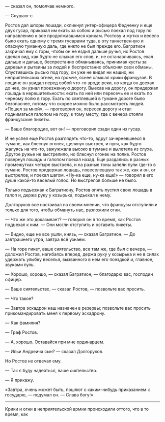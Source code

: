— сказал он, помолчав немного.

— Слушаю-с.

Ростов дал шпоры лошади, окликнул унтер-офицера Федченку и еще двух гусар, приказал им ехать за собою и рысью поехал под гору по направлению к все продолжавшимся крикам. Ростову и жутко и весело было ехать одному с тремя гусарами туда, в эту таинственную и опасную туманную даль, где никто не был прежде его. Багратион закричал ему с горы, чтобы он не ездил дальше ручья, но Ростов сделал вид, как будто не слыхал его слов, и, не останавливаясь, ехал дальше и дальше, беспрестанно обманываясь, принимая кусты за деревья и рытвины за людей и беспрестанно объясняя свои обманы. Спустившись рысью под гору, он уже не видал ни наших, ни неприятельских огней, но громче, яснее слышал крики французов. В лощине он увидал перед собой что-то вроде реки, но когда он доехал до нее, он узнал проезженную дорогу. Выехав на дорогу, он придержал лошадь в нерешительности: ехать по ней или пересечь ее и ехать по черному полю в гору. Ехать по светлевшей в тумане дороге было безопаснее, потому что скорее можно было рассмотреть людей. «Пошел за мной», — проговорил он, пересек дорогу и стал подниматься галопом на гору, к тому месту, где с вечера стояли французские пикеты.

— Ваше благородие, вот он! — проговорил сзади один из гусар.

И не успел еще Ростов разглядеть что-то, вдруг зачерневшееся в тумане, как блеснул огонек, щелкнул выстрел, и пуля, как будто жалуясь на что-то, зажужжала высоко в тумане и вылетела из слуха. Другое ружье не выстрелило, но блеснул огонек на полке. Ростов повернул лошадь и галопом поехал назад. Еще раздались в разных промежутках четыре выстрела, и на разные тоны запели пули где-то в тумане. Ростов придержал лошадь, повеселевшую так же, как и он, от выстрелов, и поехал шагом. «Ну-ка еще, ну-ка еще!» — говорил в его душе какой-то веселый голос. Но выстрелов больше не было.

Только подъезжая к Багратиону, Ростов опять пустил свою лошадь в галоп и, держа руку у козырька, подъехал к нему.

Долгоруков все настаивал на своем мнении, что французы отступили и только для того, чтобы обмануть нас, разложили огни.

— Что же это доказывает? — говорил он в то время, как Ростов подъехал к ним. — Они могли отступить и оставить пикеты.

— Видно, еще не все ушли, князь, — сказал Багратион. — До завтрашнего утра, завтра всё узнаем.

— На горе пикет, ваше сиятельство, все там же, где был с вечера, — доложил Ростов, нагибаясь вперед, держа руку у козырька и не в силах удержать улыбку веселья, вызванного в нем его поездкой и, главное, звуками пуль.

— Хорошо, хорошо, — сказал Багратион, — благодарю вас, господин офицер.

— Ваше сиятельство, — сказал Ростов, — позвольте вас просить.

— Что такое?

— Завтра эскадрон наш назначен в резервы; позвольте вас просить прикомандировать меня к первому эскадрону.

— Как фамилия?

— Граф Ростов.

— А, хорошо. Оставайся при мне ординарцем.

— Ильи Андреича сын? — сказал Долгоруков.

Но Ростов не отвечал ему.

— Так я буду надеяться, ваше сиятельство.

— Я прикажу.

«Завтра, очень может быть, пошлют с каким-нибудь приказанием к государю, — подумал он. — Слава богу!»

------------------------------------------------------------------------

Крики и огни в неприятельской армии происходили оттого, что в то время, как

